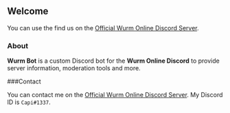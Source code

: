 ## Welcome

You can use the find us on the [Official Wurm Online Discord Server](http://discord.gg/wurm).

### About

**Wurm Bot** is a custom Discord bot for the **Wurm Online Discord** to provide server information, moderation tools and more.

###Contact

You can contact me on the [Official Wurm Online Discord Server](http://discord.gg/wurm).
My Discord ID is ```Capi#1337```.